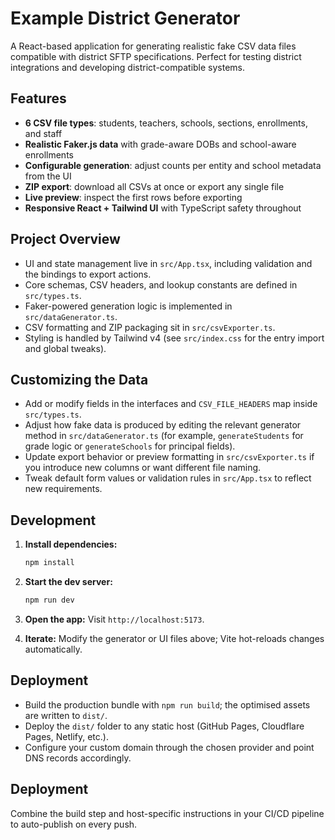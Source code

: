 # Example District Generator

A React-based application for generating realistic fake CSV data files compatible with district SFTP specifications. Perfect for testing district integrations and developing district-compatible systems.

## Features

- **6 CSV file types**: students, teachers, schools, sections, enrollments, and staff
- **Realistic Faker.js data** with grade-aware DOBs and school-aware enrollments
- **Configurable generation**: adjust counts per entity and school metadata from the UI
- **ZIP export**: download all CSVs at once or export any single file
- **Live preview**: inspect the first rows before exporting
- **Responsive React + Tailwind UI** with TypeScript safety throughout

## Project Overview

- UI and state management live in `src/App.tsx`, including validation and the bindings to export actions.
- Core schemas, CSV headers, and lookup constants are defined in `src/types.ts`.
- Faker-powered generation logic is implemented in `src/dataGenerator.ts`.
- CSV formatting and ZIP packaging sit in `src/csvExporter.ts`.
- Styling is handled by Tailwind v4 (see `src/index.css` for the entry import and global tweaks).

## Customizing the Data

- Add or modify fields in the interfaces and `CSV_FILE_HEADERS` map inside `src/types.ts`.
- Adjust how fake data is produced by editing the relevant generator method in `src/dataGenerator.ts` (for example, `generateStudents` for grade logic or `generateSchools` for principal fields).
- Update export behavior or preview formatting in `src/csvExporter.ts` if you introduce new columns or want different file naming.
- Tweak default form values or validation rules in `src/App.tsx` to reflect new requirements.

## Development

1. **Install dependencies:**
   ```bash
   npm install
   ```

2. **Start the dev server:**
   ```bash
   npm run dev
   ```

3. **Open the app:**
   Visit `http://localhost:5173`.

4. **Iterate:**
   Modify the generator or UI files above; Vite hot-reloads changes automatically.

## Deployment

- Build the production bundle with `npm run build`; the optimised assets are written to `dist/`.
- Deploy the `dist/` folder to any static host (GitHub Pages, Cloudflare Pages, Netlify, etc.).
- Configure your custom domain through the chosen provider and point DNS records accordingly.

## Deployment

Combine the build step and host-specific instructions in your CI/CD pipeline to auto-publish on every push.
